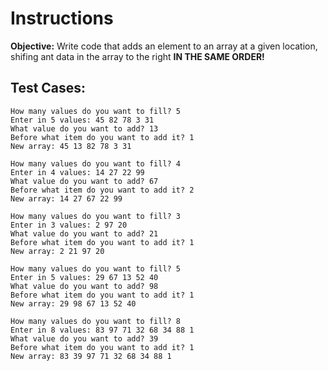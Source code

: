 
# Instructions
**Objective:** Write code that adds an element to an array at a given location, shifing ant data in the array to the right **IN THE SAME ORDER!**

## Test Cases:
```
How many values do you want to fill? 5
Enter in 5 values: 45 82 78 3 31
What value do you want to add? 13
Before what item do you want to add it? 1
New array: 45 13 82 78 3 31
```
```
How many values do you want to fill? 4
Enter in 4 values: 14 27 22 99
What value do you want to add? 67
Before what item do you want to add it? 2
New array: 14 27 67 22 99
```
```
How many values do you want to fill? 3
Enter in 3 values: 2 97 20
What value do you want to add? 21
Before what item do you want to add it? 1
New array: 2 21 97 20
```
```
How many values do you want to fill? 5   
Enter in 5 values: 29 67 13 52 40
What value do you want to add? 98
Before what item do you want to add it? 1
New array: 29 98 67 13 52 40
```
```
How many values do you want to fill? 8      
Enter in 8 values: 83 97 71 32 68 34 88 1   
What value do you want to add? 39
Before what item do you want to add it? 1
New array: 83 39 97 71 32 68 34 88 1
```